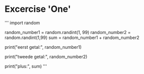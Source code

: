# Excercise 'One'

'''
import random


random_number1 = random.randint(1, 99)
random_number2 = random.randint(1,99)
sum = random_number1 + random_number2


print("eerst getal:", random_number1)

print("tweede getal:", random_number2)

print("plus:", sum)
'''